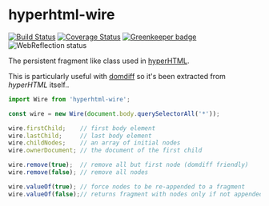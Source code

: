 # hyperhtml-wire

[![Build Status](https://travis-ci.com/WebReflection/hyperhtml-wire.svg?branch=master)](https://travis-ci.com/WebReflection/hyperhtml-wire) [![Coverage Status](https://coveralls.io/repos/github/WebReflection/hyperhtml-wire/badge.svg?branch=master)](https://coveralls.io/github/WebReflection/hyperhtml-wire?branch=master) [![Greenkeeper badge](https://badges.greenkeeper.io/WebReflection/hyperhtml-wire.svg)](https://greenkeeper.io/) ![WebReflection status](https://offline.report/status/webreflection.svg)

The persistent fragment like class used in [hyperHTML](https://github.com/WebReflection/hyperHTML).

This is particularly useful with [domdiff](https://github.com/WebReflection/domdiff) so it's been extracted from _hyperHTML_ itself..

```js
import Wire from 'hyperhtml-wire';

const wire = new Wire(document.body.querySelectorAll('*'));

wire.firstChild;    // first body element
wire.lastChild;     // last body element
wire.childNodes;    // an array of initial nodes
wire.ownerDocument; // the document of the first child

wire.remove(true);  // remove all but first node (domdiff friendly)
wire.remove(false); // remove all nodes

wire.valueOf(true); // force nodes to be re-appended to a fragment
wire.valueOf(false);// returns fragment with nodes only if not appended

```
